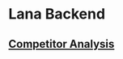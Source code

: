 # Lana Backend

## [Competitor Analysis](https://docs.google.com/spreadsheets/d/1136csw25IqmwE_QQFGMawGFyA_iXg7NV2bef1SUX984/edit#gid=1658427990)
